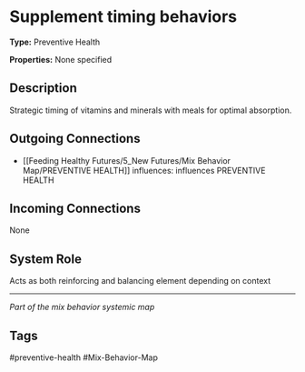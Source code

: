 # Supplement timing behaviors

**Type:** Preventive Health

**Properties:** None specified

## Description
Strategic timing of vitamins and minerals with meals for optimal absorption.

## Outgoing Connections
- [[Feeding Healthy Futures/5_New Futures/Mix Behavior Map/PREVENTIVE HEALTH]] influences: influences PREVENTIVE HEALTH

## Incoming Connections
None

## System Role
Acts as both reinforcing and balancing element depending on context

---
*Part of the mix behavior systemic map*

## Tags
#preventive-health #Mix-Behavior-Map
